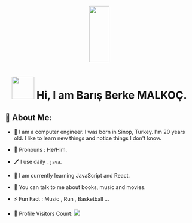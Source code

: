 <p align="center" width="100%">
    <img width="33%" src='https://avataaars.io/?avatarStyle=Transparent&topType=ShortHairShortWaved&accessoriesType=Blank&hairColor=Brown&facialHairType=BeardLight&facialHairColor=BrownDark&clotheType=Hoodie&clotheColor=PastelOrange&eyeType=Side&eyebrowType=FlatNatural&mouthType=Default&skinColor=Light' height=150px >
</p>

<div align="center">

# <img src="https://thumbs.gfycat.com/ImpressiveJampackedKinglet-max-1mb.gif" height=60px> Hi, I am Barış Berke MALKOÇ.

</div>

<div>

## 🤵 About Me:


- 📖 I am a computer engineer. I was born in Sinop, Turkey. I'm 20 years old. I like to learn new things and notice things I don't know.

- 🤨 Pronouns : He/Him.
- 🖊 I use daily `.java`.
- 🌱 I am currently learning JavaScript and React.
- 🎤 You can talk to me about books, music and movies.
- ⚡ Fun Fact : Music , Run , Basketball ...
- 🎢 Profile Visitors Count: ![](https://visitor-badge.glitch.me/badge?page_id=barismalkoc.barismalkoc)

</div>
